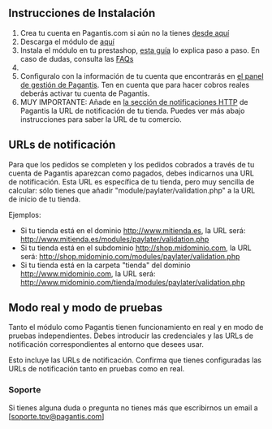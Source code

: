## Instrucciones de Instalación

1. Crea tu cuenta en Pagantis.com si aún no la tienes [desde aquí](https://bo.pagantis.com/users/sign_up)
2. Descarga el módulo de [aquí](https://github.com/pagantis/pagamastarde-woocommerce/releases/download/1.0/pagantis.zip)
3. Instala el módulo en tu prestashop, [esta guía](https://github.com/pagantis/pagamastarde-woocommerce/releases/download/1.0/GuiaUsuario.docx) lo explica paso a paso. En caso de dudas, consulta las [FAQs]()
4. 
4. Configuralo con la información de tu cuenta que encontrarás en [el panel de gestión de Pagantis](https://bo.pagantis.com/api). Ten en cuenta que para hacer cobros reales deberás activar tu cuenta de Pagantis.
5. MUY IMPORTANTE: Añade en [la sección de notificaciones HTTP](https://bo.pagantis.com/notifications) de Pagantis la URL de notificación de tu tienda. Puedes ver más abajo instrucciones para saber la URL de tu comercio.


## URLs de notificación

Para que los pedidos se completen y los pedidos cobrados a través de tu cuenta de Pagantis aparezcan como pagados, debes indicarnos una URL de notificación. Esta URL es específica de tu tienda, pero muy sencilla de calcular: sólo tienes que añadir "module/paylater/validation.php" a la URL de inicio de tu tienda.

Ejemplos:

- Si tu tienda está en el dominio http://www.mitienda.es, la URL será: http://www.mitienda.es/modules/paylater/validation.php
- Si tu tienda está en el subdominio http://shop.midominio.com, la URL será: http://shop.midominio.com/modules/paylater/validation.php
- Si tu tienda está en la carpeta "tienda" del dominio http://www.midominio.com, la URL será: http://www.midominio.com/tienda/modules/paylater/validation.php


## Modo real y modo de pruebas

Tanto el módulo como Pagantis tienen funcionamiento en real y en modo de pruebas independientes. Debes introducir las credenciales y las URLs de notificación correspondientes al entorno que desees usar.

Esto incluye las URLs de notificación. Confirma que tienes configuradas las URLs de notificación tanto en pruebas como en real. 


### Soporte

Si tienes alguna duda o pregunta no tienes más que escribirnos un email a [soporte.tpv@pagantis.com]


